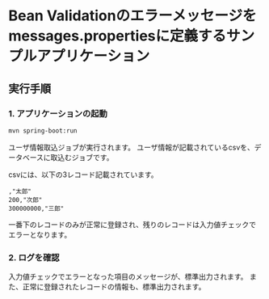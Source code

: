 # Bean Validationのエラーメッセージをmessages.propertiesに定義するサンプルアプリケーション

## 実行手順

### 1. アプリケーションの起動

```bash
mvn spring-boot:run
```

ユーザ情報取込ジョブが実行されます。
ユーザ情報が記載されているcsvを、データベースに取込むジョブです。

csvには、以下の3レコード記載されています。

```csv
,"太郎"
200,"次郎"
300000000,"三郎"
```

一番下のレコードのみが正常に登録され、残りのレコードは入力値チェックでエラーとなります。

### 2. ログを確認

入力値チェックでエラーとなった項目のメッセージが、標準出力されます。
また、正常に登録されたレコードの情報も、標準出力されます。